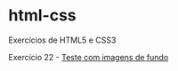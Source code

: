 # html-css
 Exercícios de HTML5 e CSS3

 Exercício 22 - <a href="/html-css/exercicios/ex022/fundo002.html" target="_blank">Teste com imagens de fundo</a>
